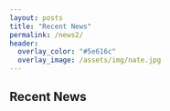 ```yaml
---
layout: posts
title: "Recent News"
permalink: /news2/
header:
  overlay_color: "#5e616c"
  overlay_image: /assets/img/nate.jpg
---
```


## Recent News ##
